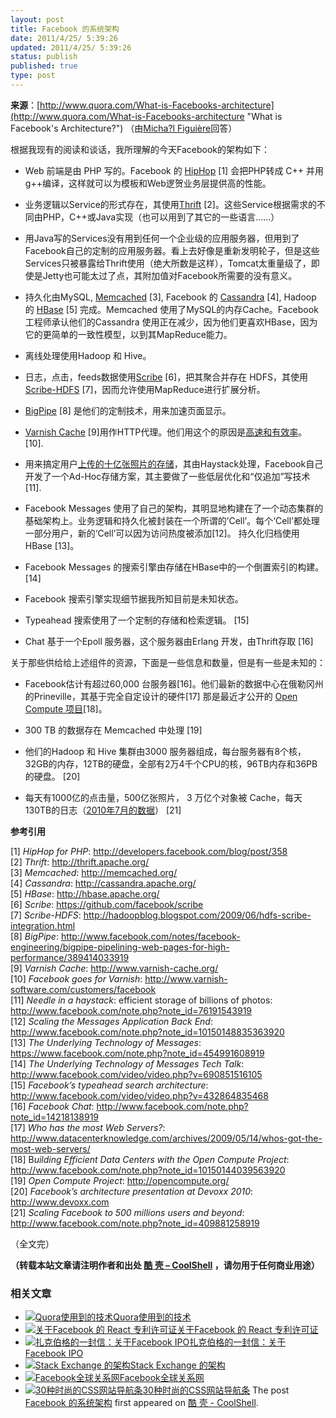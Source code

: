 ```yaml
---
layout: post
title: Facebook 的系统架构
date: 2011/4/25/ 5:39:26
updated: 2011/4/25/ 5:39:26
status: publish
published: true
type: post
---
```


**来源**：[http://www.quora.com/What-is-Facebooks-architecture](http://www.quora.com/What-is-Facebooks-architecture "What is Facebook's Architecture?") （由[Micha?l Figuière](http://www.quora.com/Micha%C3%ABl-Figui%C3%A8re)回答）


根据我现有的阅读和谈话，我所理解的今天Facebook的架构如下：


* Web 前端是由 PHP 写的。Facebook 的 [HipHop](http://developers.facebook.com/blog/post/358) [1] 会把PHP转成 C++ 并用 g++编译，这样就可以为模板和Web逻贺业务层提供高的性能。


* 业务逻辑以Service的形式存在，其使用[Thrift](http://thrift.apache.org/) [2]。这些Service根据需求的不同由PHP，C++或Java实现（也可以用到了其它的一些语言……）


* 用Java写的Services没有用到任何一个企业级的应用服务器，但用到了Facebook自己的定制的应用服务器。看上去好像是重新发明轮子，但是这些Services只被暴露给Thrift使用（绝大所数是这样），Tomcat太重量级了，即使是Jetty也可能太过了点，其附加值对Facebook所需要的没有意义。


* 持久化由MySQL, [Memcached](http://memcached.org/) [3], Facebook 的 [Cassandra](http://cassandra.apache.org/) [4], Hadoop 的 [HBase](http://hbase.apache.org/) [5] 完成。Memcached 使用了MySQL的内存Cache。Facebook 工程师承认他们的Cassandra 使用正在减少，因为他们更喜欢HBase，因为它的更简单的一致性模型，以到其MapReduce能力。


* 离线处理使用Hadoop 和 Hive。


* 日志，点击，feeds数据使用[Scribe](https://github.com/facebook/scribe) [6]，把其聚合并存在 HDFS，其使用[Scribe-HDFS](http://hadoopblog.blogspot.com/2009/06/hdfs-scribe-integration.html) [7]，因而允许使用MapReduce进行扩展分析。



* [BigPipe](http://www.facebook.com/notes/facebook-engineering/bigpipe-pipelining-web-pages-for-high-performance/389414033919) [8] 是他们的定制技术，用来加速页面显示。


* [Varnish Cache](http://www.varnish-cache.org/) [9]用作HTTP代理。他们用这个的原因是[高速和有效率](http://www.varnish-software.com/customers/facebook)。 [10].


* 用来搞定用户[上传的十亿张照片的存储](http://www.facebook.com/note.php?note_id=76191543919)，其由Haystack处理，Facebook自己开发了一个Ad-Hoc存储方案，其主要做了一些低层优化和“仅追加”写技术 [11].


* Facebook Messages 使用了自己的架构，其明显地构建在了一个动态集群的基础架构上。业务逻辑和持久化被封装在一个所谓的’Cell’。每个‘Cell’都处理一部分用户，新的‘Cell’可以因为访问热度被添加[12]。 持久化归档使用HBase [13]。


* Facebook Messages 的搜索引擎由存储在HBase中的一个倒置索引的构建。 [14]


* Facebook 搜索引擎实现细节据我所知目前是未知状态。


* Typeahead 搜索使用了一个定制的存储和检索逻辑。 [15]


* Chat 基于一个Epoll 服务器，这个服务器由Erlang 开发，由Thrift存取 [16]


关于那些供给给上述组件的资源，下面是一些信息和数量，但是有一些是未知的：


* Facebook估计有超过60,000 台服务器[16]。他们最新的数据中心在俄勒冈州的Prineville，其基于完全自定设计的硬件[17] 那是最近才公开的 [Open Compute 项目](http://opencompute.org)[18]。


* 300 TB 的数据存在 Memcached 中处理 [19]


* 他们的Hadoop 和 Hive 集群由3000 服务器组成，每台服务器有8个核，32GB的内存，12TB的硬盘，全部有2万4千个CPU的核，96TB内存和36PB的硬盘。 [20]


* 每天有1000亿的点击量，500亿张照片， 3 万亿个对象被 Cache，每天130TB的日志（[2010年7月的数据](http://www.facebook.com/note.php?note_id=409881258919)） [21]


**参考引用**


[1] *HipHop for PHP*: <http://developers.facebook.com/blog/post/358>  
[2] *Thrift*: <http://thrift.apache.org/>  
[3] *Memcached*: <http://memcached.org/>  
[4] *Cassandra*: <http://cassandra.apache.org/>  
[5] *HBase*: <http://hbase.apache.org/>  
[6] *Scribe*: <https://github.com/facebook/scribe>  
[7] *Scribe-HDFS*: <http://hadoopblog.blogspot.com/2009/06/hdfs-scribe-integration.html>  
[8] *BigPipe*: <http://www.facebook.com/notes/facebook-engineering/bigpipe-pipelining-web-pages-for-high-performance/389414033919>  
[9] *Varnish Cache*: <http://www.varnish-cache.org/>  
[10] *Facebook goes for Varnish*: <http://www.varnish-software.com/customers/facebook>  
[11] *Needle in a haystack*: efficient storage of billions of photos: <http://www.facebook.com/note.php?note_id=76191543919>  
[12] *Scaling the Messages Application Back End*: <http://www.facebook.com/note.php?note_id=10150148835363920>  
[13] *The Underlying Technology of Messages*: <https://www.facebook.com/note.php?note_id=454991608919>  
[14] *The Underlying Technology of Messages Tech Talk*: <http://www.facebook.com/video/video.php?v=690851516105>  
[15] *Facebook’s typeahead search architecture*: <http://www.facebook.com/video/video.php?v=432864835468>  
[16] *Facebook Chat*: <http://www.facebook.com/note.php?note_id=14218138919>  
[17] *Who has the most Web Servers?*: <http://www.datacenterknowledge.com/archives/2009/05/14/whos-got-the-most-web-servers/>  
[18] B*uilding Efficient Data Centers with the Open Compute Project*: <http://www.facebook.com/note.php?note_id=10150144039563920>  
[19] *Open Compute Project*: <http://opencompute.org/>  
[20] *Facebook’s architecture presentation at Devoxx 2010*: <http://www.devoxx.com>  
[21] *Scaling Facebook to 500 millions users and beyond*: <http://www.facebook.com/note.php?note_id=409881258919>


（全文完）



**（转载本站文章请注明作者和出处 [酷 壳 – CoolShell](https://coolshell.cn/) ，请勿用于任何商业用途）**



### 相关文章

* [![Quora使用到的技术](https://coolshell.cn/wp-content/plugins/wordpress-23-related-posts-plugin/static/thumbs/29.jpg)](https://coolshell.cn/articles/4939.html)[Quora使用到的技术](https://coolshell.cn/articles/4939.html)
* [![关于Facebook 的 React 专利许可证](https://coolshell.cn/wp-content/uploads/2017/09/react_patent-360x200-1-150x150.jpg)](https://coolshell.cn/articles/18140.html)[关于Facebook 的 React 专利许可证](https://coolshell.cn/articles/18140.html)
* [![扎克伯格的一封信：关于Facebook IPO](https://coolshell.cn/wp-content/plugins/wordpress-23-related-posts-plugin/static/thumbs/15.jpg)](https://coolshell.cn/articles/7448.html)[扎克伯格的一封信：关于Facebook IPO](https://coolshell.cn/articles/7448.html)
* [![Stack Exchange 的架构](https://coolshell.cn/wp-content/plugins/wordpress-23-related-posts-plugin/static/thumbs/13.jpg)](https://coolshell.cn/articles/3721.html)[Stack Exchange 的架构](https://coolshell.cn/articles/3721.html)
* [![Facebook全球关系网](https://coolshell.cn/wp-content/uploads/2010/12/Visualizing-Friendships-on-Facebook-150x150.png)](https://coolshell.cn/articles/3396.html)[Facebook全球关系网](https://coolshell.cn/articles/3396.html)
* [![30种时尚的CSS网站导航条](https://coolshell.cn/wp-content/uploads/2009/04/13-09_menu_menu-150x150.jpg)](https://coolshell.cn/articles/562.html)[30种时尚的CSS网站导航条](https://coolshell.cn/articles/562.html)
The post [Facebook 的系统架构](https://coolshell.cn/articles/4549.html) first appeared on [酷 壳 - CoolShell](https://coolshell.cn).